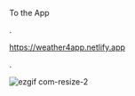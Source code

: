 
To the App

.

https://weather4app.netlify.app



.




![ezgif com-resize-2](https://user-images.githubusercontent.com/37631578/116157378-c9016c00-a6e4-11eb-86c3-292a71e66294.gif)
